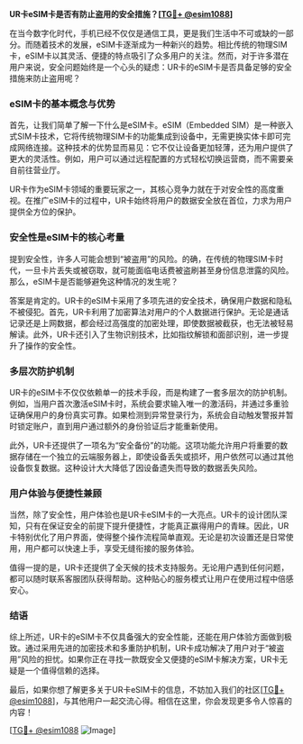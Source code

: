 **UR卡eSIM卡是否有防止盗用的安全措施？[[TG💪+ @esim1088](https://t.me/s/esim1088)]**

在当今数字化时代，手机已经不仅仅是通信工具，更是我们生活中不可或缺的一部分。而随着技术的发展，eSIM卡逐渐成为一种新兴的趋势。相比传统的物理SIM卡，eSIM卡以其灵活、便捷的特点吸引了众多用户的关注。然而，对于许多潜在用户来说，安全问题始终是一个心头的疑虑：UR卡的eSIM卡是否具备足够的安全措施来防止盗用呢？

### eSIM卡的基本概念与优势

首先，让我们简单了解一下什么是eSIM卡。eSIM（Embedded SIM）是一种嵌入式SIM卡技术，它将传统物理SIM卡的功能集成到设备中，无需更换实体卡即可完成网络连接。这种技术的优势显而易见：它不仅让设备更加轻薄，还为用户提供了更大的灵活性。例如，用户可以通过远程配置的方式轻松切换运营商，而不需要亲自前往营业厅。

UR卡作为eSIM卡领域的重要玩家之一，其核心竞争力就在于对安全性的高度重视。在推广eSIM卡的过程中，UR卡始终将用户的数据安全放在首位，力求为用户提供全方位的保护。

### 安全性是eSIM卡的核心考量

提到安全性，许多人可能会想到“被盗用”的风险。的确，在传统的物理SIM卡时代，一旦卡片丢失或被窃取，就可能面临电话费被盗刷甚至身份信息泄露的风险。那么，eSIM卡是否能够避免这种情况的发生呢？

答案是肯定的。UR卡的eSIM卡采用了多项先进的安全技术，确保用户数据和隐私不被侵犯。首先，UR卡利用了加密算法对用户的个人数据进行保护。无论是通话记录还是上网数据，都会经过高强度的加密处理，即使数据被截获，也无法被轻易解读。此外，UR卡还引入了生物识别技术，比如指纹解锁和面部识别，进一步提升了操作的安全性。

### 多层次防护机制

UR卡的eSIM卡不仅仅依赖单一的技术手段，而是构建了一套多层次的防护机制。例如，当用户首次激活eSIM卡时，系统会要求输入唯一的激活码，并通过多重验证确保用户的身份真实可靠。如果检测到异常登录行为，系统会自动触发警报并暂时锁定账户，直到用户通过额外的身份验证后才能重新使用。

此外，UR卡还提供了一项名为“安全备份”的功能。这项功能允许用户将重要的数据存储在一个独立的云端服务器上，即使设备丢失或损坏，用户依然可以通过其他设备恢复数据。这种设计大大降低了因设备遗失而导致的数据丢失风险。

### 用户体验与便捷性兼顾

当然，除了安全性，用户体验也是UR卡eSIM卡的一大亮点。UR卡的设计团队深知，只有在保证安全的前提下提升便捷性，才能真正赢得用户的青睐。因此，UR卡特别优化了用户界面，使得整个操作流程简单直观。无论是初次设置还是日常使用，用户都可以快速上手，享受无缝衔接的服务体验。

值得一提的是，UR卡还提供了全天候的技术支持服务。无论用户遇到任何问题，都可以随时联系客服团队获得帮助。这种贴心的服务模式让用户在使用过程中倍感安心。

### 结语

综上所述，UR卡的eSIM卡不仅具备强大的安全性能，还能在用户体验方面做到极致。通过采用先进的加密技术和多重防护机制，UR卡成功解决了用户对于“被盗用”风险的担忧。如果你正在寻找一款既安全又便捷的eSIM卡解决方案，UR卡无疑是一个值得信赖的选择。

最后，如果你想了解更多关于UR卡eSIM卡的信息，不妨加入我们的社区[[TG💪+ @esim1088](https://t.me/s/esim1088)]，与其他用户一起交流心得。相信在这里，你会发现更多令人惊喜的内容！

[[TG💪+ @esim1088](https://t.me/s/esim1088) ![Image](https://i.postimg.cc/4NQfJmqS/Snipaste-2025-05-13-00-14-12.png)]